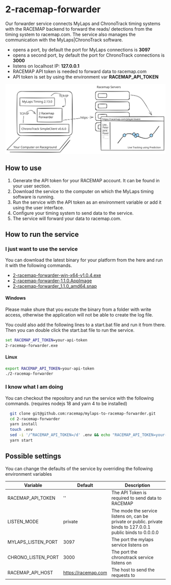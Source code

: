 # 2-racemap-forwarder

Our forwarder service connects MyLaps and ChronoTrack timing systems with the RACEMAP backend to forward the reads/ detections from the timing system to racemap.com.
The service also manages the communication with the MyLaps|ChronoTrack software.

- opens a port, by default the port for MyLaps connections is **3097**
- opens a second port, by default the port for ChronoTrack connections is **3000**
- listens on localhost IP: **127.0.0.1**
- RACEMAP API token is needed to forward data to racemap.com
- API token is set by using the environment var **RACEMAP_API_TOKEN**

![image](./docs/information-flow.excalidraw.svg)

## How to use

1. Generate the API token for your RACEMAP account. It can be found in your user section.
2. Download the service to the computer on which the MyLaps timing software is running.
3. Run the service with the API token as an environment variable or add it using the user interface.
4. Configure your timing system to send data to the service.
5. The service will forward your data to racemap.com.

## How to run the service

### I just want to use the service

You can download the latest binary for your platform from the here and run it with the following commands.

- [2-racemap-forwarder-win-x64-v1.0.4.exe](https://github.com/racemap/2-racemap-forwarder/releases/download/v1.1.0/2-racemap-forwarder-win-x64-v1.1.0.exe)
- [2-racemap-forwarder-1.1.0.AppImage](https://github.com/racemap/2-racemap-forwarder/releases/download/v1.1.0/2-racemap-forwarder-1.1.0.AppImage)
- [2-racemap-forwarder_1.1.0_amd64.snap](https://github.com/racemap/2-racemap-forwarder/releases/download/v1.1.0/2-racemap-forwarder_1.1.0_amd64.snap)

#### Windows

Please make shure that you excute the binary from a folder with write access, otherwise the application will not be able to create the log file.

You could also add the following lines to a start.bat file and run it from there. Then you can double click the start.bat file to run the service.

```bat
set RACEMAP_API_TOKEN=your-api-token
2-racemap-forwarder.exe
```

#### Linux

```bash
export RACEMAP_API_TOKEN=your-api-token
./2-racemap-forwarder
```

### I know what I am doing

You can checkout the repository and run the service with the following commands. (requires nodejs 18 and yarn 4 to be installed)

```bash
  git clone git@github.com:racemap/mylaps-to-racemap-forwarder.git
  cd 2-racemap-forwarder
  yarn install
  touch .env
  sed -i '/^RACEMAP_API_TOKEN=/d' .env && echo "RACEMAP_API_TOKEN=your-api-token" >> .env
  yarn start
```

## Possible settings

You can change the defaults of the service by overriding the following environment variables

| Variable           | Default             | Description                                                                                                   |
| ------------------ | ------------------- | ------------------------------------------------------------------------------------------------------------- |
| RACEMAP_API_TOKEN  | ''                  | The API Token is required to send data to RACEMAP                                                             |
| LISTEN_MODE        | private             | The mode the service listens on, can be private or public. private binds to 127.0.0.1 public binds to 0.0.0.0 |
| MYLAPS_LISTEN_PORT | 3097                | The port the mylaps service listens on                                                                        |
| CHRONO_LISTEN_PORT | 3000                | The port the chronotrack service listens on                                                                   |
| RACEMAP_API_HOST   | https://racemap.com | The host to send the requests to                                                                              |
